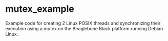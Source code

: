 # mutex_example
Example code for creating 2 Linux POSIX threads and synchronizing their execution using a mutex on the Beaglebone Black platform running Debian Linux.
